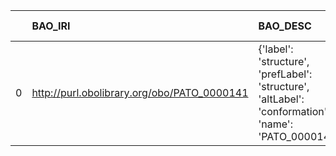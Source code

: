 |    | BAO_IRI                                     | BAO_DESC                                                                                             | PIMS-II_IRI                                            | PIMS-II_DESC                                |
|---:|:--------------------------------------------|:-----------------------------------------------------------------------------------------------------|:-------------------------------------------------------|:--------------------------------------------|
|  0 | http://purl.obolibrary.org/obo/PATO_0000141 | {'label': 'structure', 'prefLabel': 'structure', 'altLabel': 'conformation', 'name': 'PATO_0000141'} | http://www.molmod.info/semantics/pims-ii.ttl#Structure | {'label': 'structure', 'name': 'structure'} |